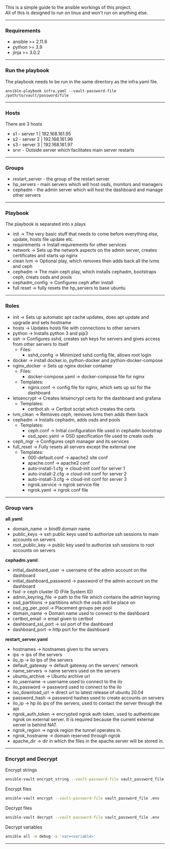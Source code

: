 This is a simple guide to the ansible workings of this project. \
All of this is designed to run on linux and won't run on anything else.
___
### Requirements
* ansible >= 2.11.6
* python >= 3.9
* jinja >= 3.0.2
___
### Run the playbook
The playbook needs to be run in the same directory as the infra.yaml file.
```shell
ansible-playbook infra.yaml --vault-password-file /path/to/vault/password/file
```
___
### Hosts
There are 3 hosts
* s1 - server 1 | 192.168.161.95
* s2 - server 2 | 192.168.161.96
* s3 - server 3 | 192.168.161.97
* srvr - Outside server which facilitates main server restarts
---
### Groups
* restart_server - the group of the restart server
* hp_servers - main servers which will host osds, monitors and managers
* cephadm - the admin server which will host the dashboard and manage other servers
___
### Playbook
The playbook is separated into x plays
* init -> The very basic stuff that needs to come before everything else, update, hosts file update etc.
* requirements -> Install requirements for other services
* network -> Sets up the network aspects on the admin server, creates certificates and starts up nginx
* clean lvm -> Optional play, which removes then adds back all the lvms and ceph
* cephadm -> The main ceph play, which installs cephadm, bootstraps ceph, creats osds and pools
* cephadm_config -> Configures ceph after install
* full reset -> fully resets the hp_servers to base ubuntu
___
### Roles
* init -> Sets up automatic apt cache updates, does apt update and upgrade and sets hostname
* hosts -> Updates hosts file with connections to other servers
* python -> Installs python 3 and pip3
* ssh -> Configures sshd, creates ssh keys for servers and gives access from other servers to itself
  * Files:
    * sshd_config -> Minimized sshd config file, allows root login
* docker -> install docker.io, python-docker and python-docker-compose
* nginx_docker -> Sets up nginx docker container
  * Files: 
    * docker-compose.yaml -> docker-compose file for nginx
  * Templates:
    * nginx.conf -> config file for nginx, which sets up ssl for the dashboard
* letsencrypt -> Creates letsencrypt certs for the dashboard and grafana
  * Templates:
    * certbot.sh -> Certbot script which creates the certs
* lvm_clean -> Removes ceph, removes lvms then adds them back
* cephadm -> Installs cephadm, adds osds and pools
  * Templates:
    * ceph.conf -> Initial configuration file used in cephadm bootstrap
    * osd_spec.yaml -> OSD specification file used to create osds
* ceph_mgr -> Configures ceph manager and its services
* full_reset -> Fully resets all servers except the external one
  * Templates:
    * 000-default.conf -> apache2 site conf
    * apache.conf -> apache2 conf
    * auto-install-1.cfg -> cloud-init conf for server 1
    * auto-install-2.cfg -> cloud-init conf for server 2
    * auto-install-3.cfg -> cloud-init conf for server 3
    * ngrok.service -> ngrok service file
    * ngrok.yaml -> ngrok conf file
___
### Group vars
**all.yaml**:
* domain_name -> bind9 domain name
* public_keys -> ssh public keys used to authorize ssh sessions to main accounts on servers
* root_public_key -> public key used to authorize ssh sessions to root accounts on servers

**cephadm.yaml**:
* initial_dashboard_user -> username of the admin account on the dashboard 
* initial_dashboard_password -> password of the admin account on the dashboard 
* fsid -> ceph cluster ID (File System ID)
* admin_keyring_file -> path to the file which contains the admin keyring 
* osd_partitions -> partitions which the osds will be place on
* osd_pg_per_pool -> Placement groups per pool
* domain_name -> Domain name used to connect to the dashboard
* certbot_email -> email given  to certbot
* dashboard_ssl_port -> ssl port of the dashboard
* dashboard_port -> http port for the dashboard

**restart_server.yaml**
* hostnames -> hostnames given to the servers
* ips -> ips of the servers
* ilo_ip -> ilo ips of the servers
* default_gateway -> default gateway on the servers' network
* name_servers -> name servers used on the servers
* ubuntu_archive -> Ubuntu archive url
* ilo_username -> username used to connect to the ilo
* ilo_password -> password used to connect to the ilo
* iso_download_url -> direct url to latest release of ubuntu 20.04
* password_hash -> password hashes used to create accounts on servers
* ilo_ip -> hp ilo ips of the servers, used to contact the server through the api
* ngrok_auth_token -> encrypted ngrok auth token, used to authenticate ngrok on external server.
It is required because the current external server is behind NAT.
* ngrok_region -> ngrok region the tunnel operates in.
* ngrok_hostname -> domain reserved through ngrok
* apache_dir -> dir in which the files in the apache server will be stored in.
___
### Encrypt and Decrypt
Encrypt strings
```bash
ansible-vault encrypt_string --vault-password-file vault_password_file important_string 123
```
Encrypt files
```bash
ansible-vault encrypt --vault-password-file vault_password_file .env
```

Decrypt files
```bash
ansible-vault decrypt --vault-password-file vault_password_file .env
```

Decrypt variables
```bash
ansible all -m debug -a 'var=<variable>'
```
___